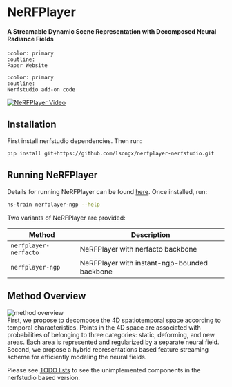 # NeRFPlayer

<h4>A Streamable Dynamic Scene Representation with Decomposed Neural Radiance Fields</h4>


```{button-link} https://lsongx.github.io/projects/nerfplayer.html
:color: primary
:outline:
Paper Website
```

```{button-link} https://github.com/lsongx/nerfplayer-nerfstudio
:color: primary
:outline:
Nerfstudio add-on code
```

[![NeRFPlayer Video](https://img.youtube.com/vi/flVqSLZWBMI/0.jpg)](https://www.youtube.com/watch?v=flVqSLZWBMI)


## Installation

First install nerfstudio dependencies. Then run:

```bash
pip install git+https://github.com/lsongx/nerfplayer-nerfstudio.git
```

## Running NeRFPlayer

Details for running NeRFPlayer can be found [here](https://github.com/lsongx/nerfplayer-nerfstudio). Once installed, run:

```bash
ns-train nerfplayer-ngp --help
```

Two variants of NeRFPlayer are provided:

| Method                | Description                                     |
| --------------------- | ----------------------------------------------- |
| `nerfplayer-nerfacto` | NeRFPlayer with nerfacto backbone               |
| `nerfplayer-ngp`      | NeRFPlayer with instant-ngp-bounded backbone    |


## Method Overview

![method overview](https://lsongx.github.io/projects/images/nerfplayer-framework.png)<br>
First, we propose to decompose the 4D spatiotemporal space according to temporal characteristics. Points in the 4D space are associated with probabilities of belonging to three categories: static, deforming, and new areas. Each area is represented and regularized by a separate neural field. Second, we propose a hybrid representations based feature streaming scheme for efficiently modeling the neural fields.

Please see [TODO lists](https://github.com/lsongx/nerfplayer-nerfstudio#known-todos) to see the unimplemented components in the nerfstudio based version.